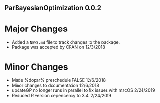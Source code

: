 ## ParBayesianOptimization 0.0.2


# Major Changes
* Added a `NEWS.md` file to track changes to the package.
* Package was accepted by CRAN on 12/3/2018  


# Minor Changes
* Made %dopar% preschedule FALSE 12/6/2018
* Minor changes to documentation 12/6/2018
* updateGP no longer runs in parallel to fix issues with macOS 2/24/2019
* Reduced R version depencency to 3.4. 2/24/2019